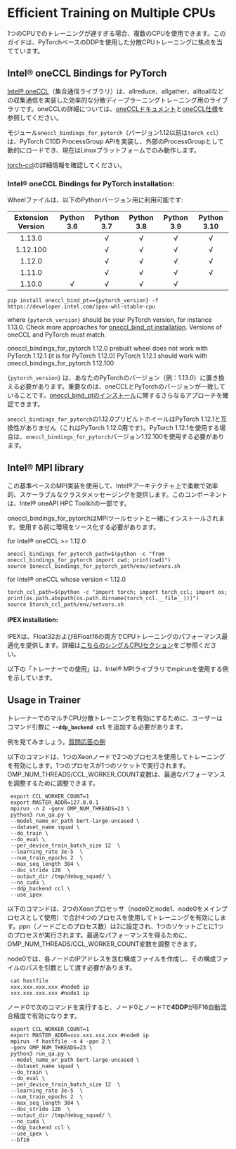 <!--Copyright 2023 The HuggingFace Team. All rights reserved.

Licensed under the Apache License, Version 2.0 (the "License"); you may not use this file except in compliance with
the License. You may obtain a copy of the License at

http://www.apache.org/licenses/LICENSE-2.0

Unless required by applicable law or agreed to in writing, software distributed under the License is distributed on
an "AS IS" BASIS, WITHOUT WARRANTIES OR CONDITIONS OF ANY KIND, either express or implied. See the License for the

⚠️ Note that this file is in Markdown but contain specific syntax for our doc-builder (similar to MDX) that may not be
rendered properly in your Markdown viewer.

-->


# Efficient Training on Multiple CPUs

1つのCPUでのトレーニングが遅すぎる場合、複数のCPUを使用できます。このガイドは、PyTorchベースのDDPを使用した分散CPUトレーニングに焦点を当てています。

## Intel® oneCCL Bindings for PyTorch

[Intel® oneCCL](https://github.com/oneapi-src/oneCCL)（集合通信ライブラリ）は、allreduce、allgather、alltoallなどの収集通信を実装した効率的な分散ディープラーニングトレーニング用のライブラリです。oneCCLの詳細については、[oneCCLドキュメント](https://spec.oneapi.com/versions/latest/elements/oneCCL/source/index.html)と[oneCCL仕様](https://spec.oneapi.com/versions/latest/elements/oneCCL/source/index.html)を参照してください。

モジュール`oneccl_bindings_for_pytorch`（バージョン1.12以前は`torch_ccl`）は、PyTorch C10D ProcessGroup APIを実装し、外部のProcessGroupとして動的にロードでき、現在はLinuxプラットフォームでのみ動作します。

[torch-ccl](https://github.com/intel/torch-ccl)の詳細情報を確認してください。

### Intel® oneCCL Bindings for PyTorch installation:

Wheelファイルは、以下のPythonバージョン用に利用可能です:

| Extension Version | Python 3.6 | Python 3.7 | Python 3.8 | Python 3.9 | Python 3.10 |
| :---------------: | :--------: | :--------: | :--------: | :--------: | :---------: |
| 1.13.0            |            | √          | √          | √          | √           |
| 1.12.100          |            | √          | √          | √          | √           |
| 1.12.0            |            | √          | √          | √          | √           |
| 1.11.0            |            | √          | √          | √          | √           |
| 1.10.0            | √          | √          | √          | √          |             |

```
pip install oneccl_bind_pt=={pytorch_version} -f https://developer.intel.com/ipex-whl-stable-cpu
```

where `{pytorch_version}` should be your PyTorch version, for instance 1.13.0.
Check more approaches for [oneccl_bind_pt installation](https://github.com/intel/torch-ccl).
Versions of oneCCL and PyTorch must match.

<Tip warning={true}>

oneccl_bindings_for_pytorch 1.12.0 prebuilt wheel does not work with PyTorch 1.12.1 (it is for PyTorch 1.12.0)
PyTorch 1.12.1 should work with oneccl_bindings_for_pytorch 1.12.100

</Tip>

`{pytorch_version}` は、あなたのPyTorchのバージョン（例：1.13.0）に置き換える必要があります。重要なのは、oneCCLとPyTorchのバージョンが一致していることです。[oneccl_bind_ptのインストール](https://github.com/intel/torch-ccl)に関するさらなるアプローチを確認できます。

<Tip warning={true}>

`oneccl_bindings_for_pytorch`の1.12.0プリビルトホイールはPyTorch 1.12.1と互換性がありません（これはPyTorch 1.12.0用です）。PyTorch 1.12.1を使用する場合は、`oneccl_bindings_for_pytorch`バージョン1.12.100を使用する必要があります。

</Tip>

## Intel® MPI library


この基準ベースのMPI実装を使用して、Intel®アーキテクチャ上で柔軟で効率的、スケーラブルなクラスタメッセージングを提供します。このコンポーネントは、Intel® oneAPI HPC Toolkitの一部です。

oneccl_bindings_for_pytorchはMPIツールセットと一緒にインストールされます。使用する前に環境をソース化する必要があります。


for Intel® oneCCL >= 1.12.0
```
oneccl_bindings_for_pytorch_path=$(python -c "from oneccl_bindings_for_pytorch import cwd; print(cwd)")
source $oneccl_bindings_for_pytorch_path/env/setvars.sh
```

for Intel® oneCCL whose version < 1.12.0
```
torch_ccl_path=$(python -c "import torch; import torch_ccl; import os;  print(os.path.abspath(os.path.dirname(torch_ccl.__file__)))")
source $torch_ccl_path/env/setvars.sh
```

#### IPEX installation:

IPEXは、Float32およびBFloat16の両方でCPUトレーニングのパフォーマンス最適化を提供します。詳細は[こちらのシングルCPUセクション](./perf_train_cpu)をご参照ください。

以下の「トレーナーでの使用」は、Intel® MPIライブラリでmpirunを使用する例を示しています。

## Usage in Trainer
トレーナーでのマルチCPU分散トレーニングを有効にするために、ユーザーはコマンド引数に **`--ddp_backend ccl`** を追加する必要があります。

例を見てみましょう。[質問応答の例](https://github.com/huggingface/transformers/tree/main/examples/pytorch/question-answering)

以下のコマンドは、1つのXeonノードで2つのプロセスを使用してトレーニングを有効にします。1つのプロセスが1つのソケットで実行されます。OMP_NUM_THREADS/CCL_WORKER_COUNT変数は、最適なパフォーマンスを調整するために調整できます。


```shell script
 export CCL_WORKER_COUNT=1
 export MASTER_ADDR=127.0.0.1
 mpirun -n 2 -genv OMP_NUM_THREADS=23 \
 python3 run_qa.py \
 --model_name_or_path bert-large-uncased \
 --dataset_name squad \
 --do_train \
 --do_eval \
 --per_device_train_batch_size 12  \
 --learning_rate 3e-5  \
 --num_train_epochs 2  \
 --max_seq_length 384 \
 --doc_stride 128  \
 --output_dir /tmp/debug_squad/ \
 --no_cuda \
 --ddp_backend ccl \
 --use_ipex
```

以下のコマンドは、2つのXeonプロセッサ（node0とnode1、node0をメインプロセスとして使用）で合計4つのプロセスを使用してトレーニングを有効にします。ppn（ノードごとのプロセス数）は2に設定され、1つのソケットごとに1つのプロセスが実行されます。最適なパフォーマンスを得るために、OMP_NUM_THREADS/CCL_WORKER_COUNT変数を調整できます。

node0では、各ノードのIPアドレスを含む構成ファイルを作成し、その構成ファイルのパスを引数として渡す必要があります。

```shell script
 cat hostfile
 xxx.xxx.xxx.xxx #node0 ip
 xxx.xxx.xxx.xxx #node1 ip
```

ノード0で次のコマンドを実行すると、ノード0とノード1で**4DDP**がBF16自動混合精度で有効になります。


```shell script
 export CCL_WORKER_COUNT=1
 export MASTER_ADDR=xxx.xxx.xxx.xxx #node0 ip
 mpirun -f hostfile -n 4 -ppn 2 \
 -genv OMP_NUM_THREADS=23 \
 python3 run_qa.py \
 --model_name_or_path bert-large-uncased \
 --dataset_name squad \
 --do_train \
 --do_eval \
 --per_device_train_batch_size 12  \
 --learning_rate 3e-5  \
 --num_train_epochs 2  \
 --max_seq_length 384 \
 --doc_stride 128  \
 --output_dir /tmp/debug_squad/ \
 --no_cuda \
 --ddp_backend ccl \
 --use_ipex \
 --bf16
```